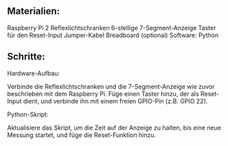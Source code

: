 ## Materialien:
Raspberry Pi
2 Reflexlichtschranken
6-stellige 7-Segment-Anzeige
Taster für den Reset-Input
Jumper-Kabel
Breadboard (optional)
Software: Python

## Schritte:
Hardware-Aufbau:

Verbinde die Reflexlichtschranken und die 7-Segment-Anzeige wie zuvor beschrieben mit dem Raspberry Pi.
Füge einen Taster hinzu, der als Reset-Input dient, und verbinde ihn mit einem freien GPIO-Pin (z.B. GPIO 22).

Python-Skript:

Aktualisiere das Skript, um die Zeit auf der Anzeige zu halten, bis eine neue Messung startet, und füge die Reset-Funktion hinzu.
